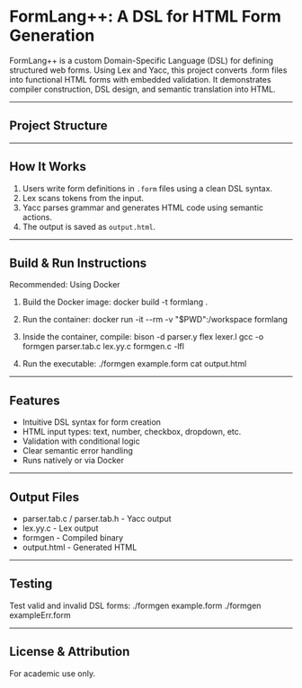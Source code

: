 # FormLang++: A DSL for HTML Form Generation

FormLang++ is a custom Domain-Specific Language (DSL) for defining structured web forms. Using Lex and Yacc, this project converts .form files into functional HTML forms with embedded validation. It demonstrates compiler construction, DSL design, and semantic translation into HTML.

---

## Project Structure

---

## How It Works

1. Users write form definitions in `.form` files using a clean DSL syntax.
2. Lex scans tokens from the input.
3. Yacc parses grammar and generates HTML code using semantic actions.
4. The output is saved as `output.html`.

---

## Build & Run Instructions

Recommended: Using Docker

1. Build the Docker image:
   docker build -t formlang .

2. Run the container:
   docker run -it --rm -v "$PWD":/workspace formlang

3. Inside the container, compile:
   bison -d parser.y
   flex lexer.l
   gcc -o formgen parser.tab.c lex.yy.c formgen.c -lfl

4. Run the executable:
   ./formgen example.form
   cat output.html

---

## Features

- Intuitive DSL syntax for form creation
- HTML input types: text, number, checkbox, dropdown, etc.
- Validation with conditional logic
- Clear semantic error handling
- Runs natively or via Docker

---

## Output Files

- parser.tab.c / parser.tab.h - Yacc output
- lex.yy.c - Lex output
- formgen - Compiled binary
- output.html - Generated HTML

---

## Testing

Test valid and invalid DSL forms:
./formgen example.form
./formgen exampleErr.form

---

## License & Attribution

For academic use only.
